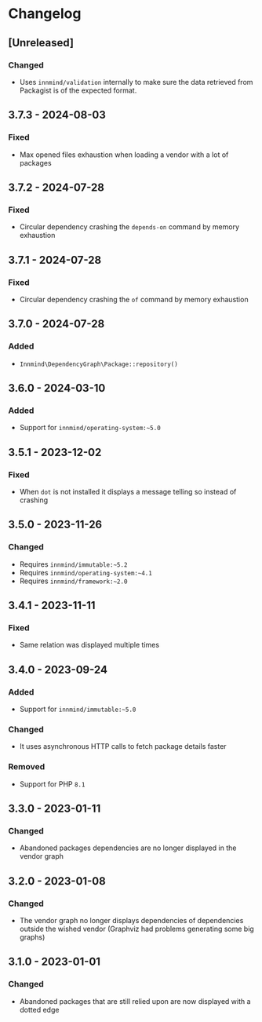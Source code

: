 # Changelog

## [Unreleased]

### Changed

- Uses `innmind/validation` internally to make sure the data retrieved from Packagist is of the expected format.

## 3.7.3 - 2024-08-03

### Fixed

- Max opened files exhaustion when loading a vendor with a lot of packages

## 3.7.2 - 2024-07-28

### Fixed

- Circular dependency crashing the `depends-on` command by memory exhaustion

## 3.7.1 - 2024-07-28

### Fixed

- Circular dependency crashing the `of` command by memory exhaustion

## 3.7.0 - 2024-07-28

### Added

- `Innmind\DependencyGraph\Package::repository()`

## 3.6.0 - 2024-03-10

### Added

- Support for `innmind/operating-system:~5.0`

## 3.5.1 - 2023-12-02

### Fixed

- When `dot` is not installed it displays a message telling so instead of crashing

## 3.5.0 - 2023-11-26

### Changed

- Requires `innmind/immutable:~5.2`
- Requires `innmind/operating-system:~4.1`
- Requires `innmind/framework:~2.0`

## 3.4.1 - 2023-11-11

### Fixed

- Same relation was displayed multiple times

## 3.4.0 - 2023-09-24

### Added

- Support for `innmind/immutable:~5.0`

### Changed

- It uses asynchronous HTTP calls to fetch package details faster

### Removed

- Support for PHP `8.1`

## 3.3.0 - 2023-01-11

### Changed

- Abandoned packages dependencies are no longer displayed in the vendor graph

## 3.2.0 - 2023-01-08

### Changed

- The vendor graph no longer displays dependencies of dependencies outside the wished vendor (Graphviz had problems generating some big graphs)

## 3.1.0 - 2023-01-01

### Changed

- Abandoned packages that are still relied upon are now displayed with a dotted edge
